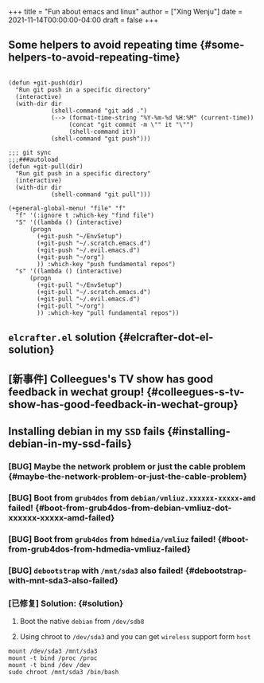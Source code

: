 +++
title = "Fun about emacs and linux"
author = ["Xing Wenju"]
date = 2021-11-14T00:00:00-04:00
draft = false
+++

## Some helpers to avoid repeating time {#some-helpers-to-avoid-repeating-time}

```emacs-lisp

(defun +git-push(dir)
  "Run git push in a specific directory"
  (interactive)
  (with-dir dir
            (shell-command "git add .")
            (--> (format-time-string "%Y-%m-%d %H:%M" (current-time))
                 (concat "git commit -m \"" it "\"")
                 (shell-command it))
            (shell-command "git push")))

;;; git sync
;;;###autoload
(defun +git-pull(dir)
  "Run git push in a specific directory"
  (interactive)
  (with-dir dir
            (shell-command "git pull")))

(+general-global-menu! "file" "f"
  "f" '(:ignore t :which-key "find file")
  "S" '((lambda () (interactive)
	  (progn
	    (+git-push "~/EnvSetup")
	    (+git-push "~/.scratch.emacs.d")
	    (+git-push "~/.evil.emacs.d")
	    (+git-push "~/org")
	    )) :which-key "push fundamental repos")
  "s" '((lambda () (interactive)
	  (progn
	    (+git-pull "~/EnvSetup")
	    (+git-pull "~/.scratch.emacs.d")
	    (+git-pull "~/.evil.emacs.d")
	    (+git-pull "~/org")
	    )) :which-key "pull fundamental repos"))
```


## `elcrafter.el` solution {#elcrafter-dot-el-solution}


## <span class="org-todo todo _____">[新事件]</span> Colleegues's TV show has good feedback in wechat group! {#colleegues-s-tv-show-has-good-feedback-in-wechat-group}


## Installing debian in my `SSD` fails {#installing-debian-in-my-ssd-fails}


### <span class="org-todo todo _BUG_">[BUG]</span> Maybe the network problem or just the cable problem {#maybe-the-network-problem-or-just-the-cable-problem}


### <span class="org-todo todo _BUG_">[BUG]</span> Boot from `grub4dos` from `debian/vmliuz.xxxxxx-xxxxx-amd` failed! {#boot-from-grub4dos-from-debian-vmliuz-dot-xxxxxx-xxxxx-amd-failed}


### <span class="org-todo todo _BUG_">[BUG]</span> Boot from `grub4dos` from `hdmedia/vmliuz` failed! {#boot-from-grub4dos-from-hdmedia-vmliuz-failed}


### <span class="org-todo todo _BUG_">[BUG]</span> `debootstrap` with `/mnt/sda3` also failed! {#debootstrap-with-mnt-sda3-also-failed}


### <span class="org-todo done _____">[已修复]</span> Solution: {#solution}

1.  Boot the native `debian` from `/dev/sdb8`

2.  Using chroot to `/dev/sda3` and you can get `wireless` support form `host`

<!--listend-->

```shell
mount /dev/sda3 /mnt/sda3
mount -t bind /proc /proc
mount -t bind /dev /dev
sudo chroot /mnt/sda3 /bin/bash
```
